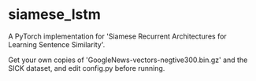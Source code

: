 # siamese_lstm
A PyTorch implementation for 'Siamese Recurrent Architectures for Learning Sentence Similarity'.

Get your own copies of 'GoogleNews-vectors-negtive300.bin.gz' and the SICK dataset, and edit config.py before running.
